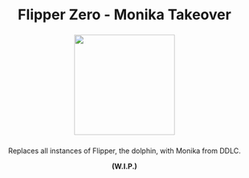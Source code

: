 <h1 align="center">Flipper Zero - Monika Takeover</h1>

###

<div align="center">
  <img height="200" src="https://i.imgur.com/EU8FOYW.png"  />
</div>

###

<p align="center">Replaces all instances of Flipper, the dolphin, with Monika from DDLC.</p>
<p align="center"><b>(W.I.P.)</b></p>
